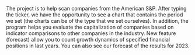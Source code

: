 The project is to help scan companies from the American S&P. After typing the ticker, we have the opportunity to see a chart that contains the period we set (the charts can be of the type that we set ourselves). In addition, the program helps you evaluate the capitalization of companies based on indicator comparisons to other companies in the industry. New feature (forecast) allow you to count growth dynamics of specified financial positions in last years. You can also see our forecast of the results for 2023.
